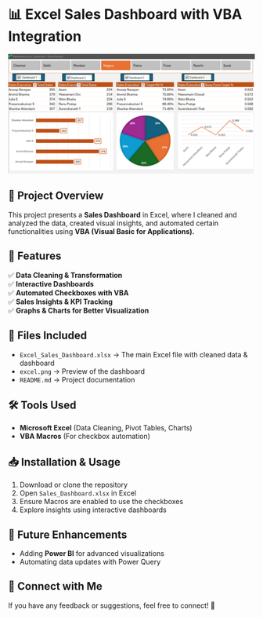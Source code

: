 # 📊 Excel Sales Dashboard with VBA Integration  

![Excel Dashboard](excel.png)  

## 🚀 Project Overview  
This project presents a **Sales Dashboard** in Excel, where I cleaned and analyzed the data, created visual insights, and automated certain functionalities using **VBA (Visual Basic for Applications).**  

## 🔹 Features  
✅ **Data Cleaning & Transformation**  
✅ **Interactive Dashboards**  
✅ **Automated Checkboxes with VBA**  
✅ **Sales Insights & KPI Tracking**  
✅ **Graphs & Charts for Better Visualization**  

## 📂 Files Included  
- `Excel_Sales_Dashboard.xlsx` → The main Excel file with cleaned data & dashboard  
- `excel.png` → Preview of the dashboard  
- `README.md` → Project documentation  

## 🛠 Tools Used  
- **Microsoft Excel** (Data Cleaning, Pivot Tables, Charts)  
- **VBA Macros** (For checkbox automation)  


## 📥 Installation & Usage  
1. Download or clone the repository  
2. Open `Sales_Dashboard.xlsx` in Excel  
3. Ensure Macros are enabled to use the checkboxes  
4. Explore insights using interactive dashboards  

## 📌 Future Enhancements  
- Adding **Power BI** for advanced visualizations  
- Automating data updates with Power Query  

## 🔗 Connect with Me  
If you have any feedback or suggestions, feel free to connect! 🚀  
